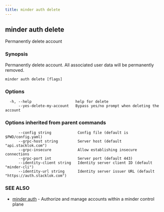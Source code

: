 ```yaml
---
title: minder auth delete
---
```

## minder auth delete

Permanently delete account

### Synopsis

Permanently delete account. All associated user data will be permanently removed.

```
minder auth delete [flags]
```

### Options

```
  -h, --help                    help for delete
      --yes-delete-my-account   Bypass yes/no prompt when deleting the account
```

### Options inherited from parent commands

```
      --config string            Config file (default is $PWD/config.yaml)
      --grpc-host string         Server host (default "api.stacklok.com")
      --grpc-insecure            Allow establishing insecure connections
      --grpc-port int            Server port (default 443)
      --identity-client string   Identity server client ID (default "minder-cli")
      --identity-url string      Identity server issuer URL (default "https://auth.stacklok.com")
```

### SEE ALSO

* [minder auth](minder_auth.md)	 - Authorize and manage accounts within a minder control plane

